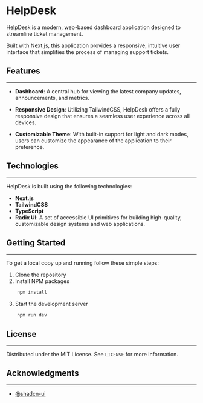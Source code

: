 # HelpDesk

HelpDesk is a modern, web-based dashboard application designed to streamline ticket management.

Built with Next.js, this application provides a responsive, intuitive user interface that simplifies the process of managing support tickets.

## Features

---

- **Dashboard**: A central hub for viewing the latest company updates, announcements, and metrics.

- **Responsive Design**: Utilizing TailwindCSS, HelpDesk offers a fully responsive design that ensures a seamless user experience across all devices.

- **Customizable Theme**: With built-in support for light and dark modes, users can customize the appearance of the application to their preference.

## Technologies

---

HelpDesk is built using the following technologies:

- **Next.js**
- **TailwindCSS**
- **TypeScript**
- **Radix UI**: A set of accessible UI primitives for building high-quality, customizable design systems and web applications.

## Getting Started

---

To get a local copy up and running follow these simple steps:

1.  Clone the repository
2.  Install NPM packages

```bash
    npm install
```

3.  Start the development server

```bash
    npm run dev
```

## License

---

Distributed under the MIT License. See `LICENSE` for more information.

## Acknowledgments

---

- [@shadcn-ui](https://github.com/shadcn-ui/ui)
